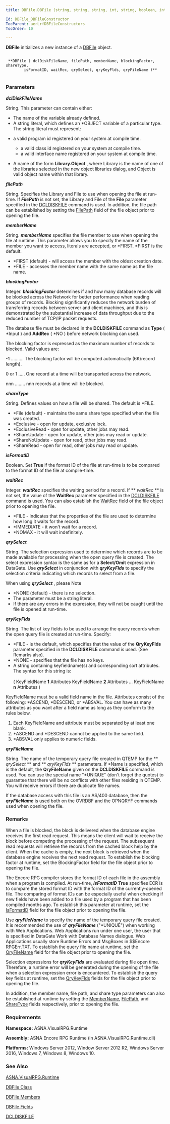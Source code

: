 ```yaml
---
title: DBFile.DBFile (string, string, string, int, string, boolean, int, string, string, string)

Id: DBFile_DBFileConstructor
TocParent: aerLrfDBFileConstructors
TocOrder: 10

---
```


**DBFile** initializes a new instance of a [DBFile](ecrLrfDBFileClass.html) object. 

```

 **DBFile ( dclDiskFileName, filePath, memberName, blockingFactor, shareType,
	    isFormatID, waitRec, qrySelect, qryKeyFlds, qryFileName )** 
        
```

### Parameters

***dclDiskFileName*** 

String. This parameter can contain either:

- The name of the variable already defined.
- A string literal, which defines an *OBJECT variable of a particular type. The string literal must represent: 
<ul>
                            <li>

a valid program id registered on your system at compile time.
- a valid class id registered on your system at compile time.
- a valid interface name registered on your system at compile time.

</li>
                    <li>

A name of the form **Library.Object** , where Library is the name of one of the libraries selected in the new object libraries dialog, and Object is valid object name within that library. 
</li>
                </ul>


***filePath*** 

String. Specifies the Library and File to use when opening the file at run-time. If ***FilePath*** is not set, the Library and File of the **File** parameter specified in the [DCLDISKFILE](DCLDISKFILE.html) command is used. In addition, the file path can be established by setting the [FilePath](FilePathFieldDBFileClass.html) field of the file object prior to opening the file.


***memberName*** 

String. ***memberName*** specifies the file member to use when opening the file at runtime. This parameter allows you to specify the name of the member you want to access, literals are accepted, or *FIRST. *FIRST is the default. 

- *FIRST (default) - will access the member with the oldest creation date.
- *FILE - accesses the member name with the same name as the file name.


***blockingFactor*** 

Integer. ***blockingFactor*** determines if and how many database records will be blocked across the Network for better performance when reading groups of records. Blocking significantly reduces the network burden of transferring records between server and client machines, and this is demonstrated by the substantial increase of data throughput due to the reduced number of TCP/IP packet requests. 

The database file must be declared in the **DCLDISKFILE** command as **Type** ( *Input ) and **AddRec** ( *NO ) before network blocking can used. 

The blocking factor is expressed as the maximum number of records to blocked. Valid values are: 

-1 .......... The blocking factor will be computed automatically (6K/record length). 

0 or 1 ..... One record at a time will be transported across the network. 

nnn ........ nnn records at a time will be blocked.


***shareType*** 

String. Defines values on how a file will be shared. The default is *FILE.

- *File (default) - maintains the same share type specified when the file was created.
- *Exclusive - open for update, exclusive lock.
- *ExclusiveRead - open for update, other jobs may read.
- *ShareUpdate - open for update, other jobs may read or update.
- *ShareNoUpdate - open for read, other jobs may read.
- *ShareRead - open for read, other jobs may read or update.


***isFormatID*** 

Boolean. Set **True** if the format ID of the file at run-time is to be compared to the format ID of the file at compile-time.


***waitRec*** 

Integer. ***waitRec*** specifies the waiting period for a record. If ** *waitRec* ** is not set, the value of the **WaitRec** parameter specified in the [DCLDISKFILE](DCLDISKFILE.html) command is used. You can also establish the [WaitRec](WaitRecFieldDBFileClass.html) field of the file object prior to opening the file. 

- *FILE - indicates that the properties of the file are used to determine how long it waits for the record.
- *IMMEDIATE - it won't wait for a record.
- *NOMAX - it will wait indefinitely.


***qrySelect*** 

String. The selection expression used to determine which records are to be made available for processing when the open query file is created. The select expression syntax is the same as for a **Select/Omit** expression in DataGate. Use ***qrySelect*** in conjunction with ***qryKeyFlds*** to specify the selection criteria indicating which records to select from a file. 

When using ***qrySelect*** , please Note

- *NONE (default) - there is no selection.
- The parameter must be a string literal.
- If there are any errors in the expression, they will not be caught until the file is opened at run-time.


***qryKeyFlds*** 

String. The list of key fields to be used to arrange the query records when the open query file is created at run-time. Specify: 

- *FILE - is the default, which specifies that the value of the **QryKeyFlds** 
                        parameter specified in the **DCLDISKFILE** 
                        command is used. (See Remarks also).
- *NONE - specifies that the file has no keys.
- A string containing keyfieldname(s) and corresponding sort attributes. The
                        syntax for this string is:<br /><br />
                        ( KeyFieldName **1**  Attributes  KeyFieldName **2** 
                        Attributes … KeyFieldName **n**  Attributes )

KeyFieldName must be a valid field name in the file. Attributes consist of the following: *ASCEND, *DESCEND, or *ABSVAL. You can have as many attributes as you want after a field name as long as they conform to the rules below. 

1. Each KeyFieldName and attribute must be separated by at least one blank.
2. *ASCEND and *DESCEND cannot be applied to the same field.
3. *ABSVAL only applies to numeric fields.


***qryFileName*** 

String. The name of the temporary query file created in QTEMP for the ** *qrySelect* ** and ** *qryKeyFlds* ** parameters. If *Name is specified, which is the default, the **QryFileName** given on the **DCLDISKFILE** command is used. You can use the special name "*UNIQUE" (don't forget the quotes) to guarantee that there will be no conflicts with other files residing in QTEMP. You will receive errors if there are duplicate file names. 

If the database access with this file is an AS/400 database, then the ***qryFileName*** is used both on the OVRDBF and the OPNQRYF commands used when opening the file.


### Remarks
When a file is blocked, the block is delivered when the database engine receives the first read request. This means the client will wait to receive the block before competing the processing of the request. The subsequent read requests will retrieve the records from the cached block help by the client. When the cache is empty, the next block is retrieved when the database engine receives the next read request. To establish the blocking factor at runtime, set the BlockingFactor field for the file object prior to opening the file. 

The Encore RPG compiler stores the format ID of each file in the assembly when a program is compiled. At run-time, ***isFormatID*** **True** specifies ECR is to compare the stored format ID with the format ID of the currently-opened file. The comparing of format IDs can be especially useful when checking if new fields have been added to a file used by a program that has been compiled months ago. To establish this parameter at runtime, set the [IsFormatID](IsFormatIDFieldDBFileClass.html) field for the file object prior to opening the file. 

Use ***qryFileName*** to specify the name of the temporary query file created. It is recommended the use of ***qryFileName*** ("*UNIQUE") when working with Web Applications. Web Applications run under one user, the user that is specified in DataGate Work with Database Names dialogue. Web Applications usually store Runtime Errors and MsgBoxes in $$Encore RPGErr.TXT. To establish the query file name at runtime, set the [QryFileName](QryFileNameFieldDBFileClass.html) field for the file object prior to opening the file. 

Selection expressions for ***qryKeyFlds*** are evaluated during file open time. Therefore, a runtime error will be generated during the opening of the file when a selection expression error is encountered. To establish the query key fields at runtime, set the [QryKeyFlds](QryKeyFldsFieldDBFileClass.html) fields for the file object prior to opening the file. 

In addition, the member name, file path, and share type parameters can also be established at runtime by setting the [MemberName](MemberNameFieldDBFileClass.html), [FilePath](FilePathFieldDBFileClass.html), and [ShareType](ShareTypeFieldDBFileClass.html) fields respectively, prior to opening the file. 

### Requirements
**Namespace:** ASNA.VisualRPG.Runtime 

**Assembly:** ASNA Encore RPG Runtime (in ASNA.VisualRPG.Runtime.dll) 

**Platforms:** Windows Server 2012, Window Server 2012 R2, Windows Server 2016, Windows 7, Windows 8, Windows 10. 

### See Also
[ASNA.VisualRPG.Runtime](ecrLrfRuntimeNamespace.html)

[DBFile Class](ecrLrfDBFileClass.html)

[DBFile Members](ecrLrfDBFileMembers.html)

[DBFile Fields](ecrLrfDbFileFieldsMain.html)

[DCLDISKFILE](DCLDISKFILE.html) 
